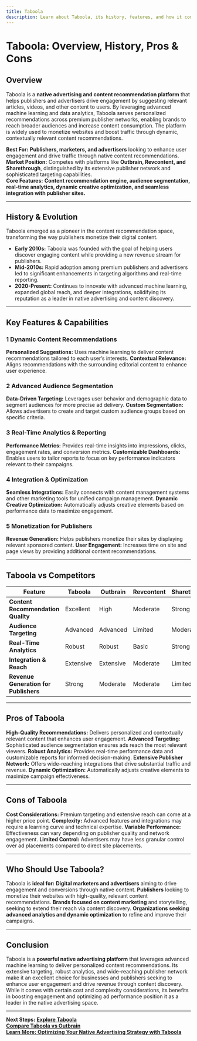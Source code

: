```yaml
---
title: Taboola
description: Learn about Taboola, its history, features, and how it compares to other native advertising and content recommendation platforms.
---
```


# **Taboola: Overview, History, Pros & Cons**

## **Overview**

Taboola is a **native advertising and content recommendation platform** that helps publishers and advertisers drive engagement by suggesting relevant articles, videos, and other content to users. By leveraging advanced machine learning and data analytics, Taboola serves personalized recommendations across premium publisher networks, enabling brands to reach broader audiences and increase content consumption. The platform is widely used to monetize websites and boost traffic through dynamic, contextually relevant content recommendations.

**Best For:** **Publishers, marketers, and advertisers** looking to enhance user engagement and drive traffic through native content recommendations.  
 **Market Position:** Competes with platforms like **Outbrain, Revcontent, and Sharethrough**, distinguished by its extensive publisher network and sophisticated targeting capabilities.  
 **Core Features:** **Content recommendation engine, audience segmentation, real-time analytics, dynamic creative optimization, and seamless integration with publisher sites.**

---

## **History & Evolution**

Taboola emerged as a pioneer in the content recommendation space, transforming the way publishers monetize their digital content.

- **Early 2010s:** Taboola was founded with the goal of helping users discover engaging content while providing a new revenue stream for publishers.
- **Mid-2010s:** Rapid adoption among premium publishers and advertisers led to significant enhancements in targeting algorithms and real-time reporting.
- **2020-Present:** Continues to innovate with advanced machine learning, expanded global reach, and deeper integrations, solidifying its reputation as a leader in native advertising and content discovery.

---

## **Key Features & Capabilities**

### **1 Dynamic Content Recommendations**

**Personalized Suggestions:** Uses machine learning to deliver content recommendations tailored to each user’s interests.
**Contextual Relevance:** Aligns recommendations with the surrounding editorial content to enhance user experience.

### **2 Advanced Audience Segmentation**

**Data-Driven Targeting:** Leverages user behavior and demographic data to segment audiences for more precise ad delivery.
**Custom Segmentation:** Allows advertisers to create and target custom audience groups based on specific criteria.

### **3 Real-Time Analytics & Reporting**

**Performance Metrics:** Provides real-time insights into impressions, clicks, engagement rates, and conversion metrics.
**Customizable Dashboards:** Enables users to tailor reports to focus on key performance indicators relevant to their campaigns.

### **4 Integration & Optimization**

**Seamless Integrations:** Easily connects with content management systems and other marketing tools for unified campaign management.
**Dynamic Creative Optimization:** Automatically adjusts creative elements based on performance data to maximize engagement.

### **5 Monetization for Publishers**

**Revenue Generation:** Helps publishers monetize their sites by displaying relevant sponsored content.
**User Engagement:** Increases time on site and page views by providing additional content recommendations.

---

## **Taboola vs Competitors**

| Feature                               | Taboola   | Outbrain  | Revcontent | Sharethrough |
| ------------------------------------- | --------- | --------- | ---------- | ------------ |
| **Content Recommendation Quality**    | Excellent | High      | Moderate   | Strong       |
| **Audience Targeting**                | Advanced  | Advanced  | Limited    | Moderate     |
| **Real-Time Analytics**               | Robust    | Robust    | Basic      | Strong       |
| **Integration & Reach**               | Extensive | Extensive | Moderate   | Limited      |
| **Revenue Generation for Publishers** | Strong    | Moderate  | Moderate   | Limited      |

---

## **Pros of Taboola**

**High-Quality Recommendations:** Delivers personalized and contextually relevant content that enhances user engagement.
**Advanced Targeting:** Sophisticated audience segmentation ensures ads reach the most relevant viewers.
**Robust Analytics:** Provides real-time performance data and customizable reports for informed decision-making.
**Extensive Publisher Network:** Offers wide-reaching integrations that drive substantial traffic and revenue.
**Dynamic Optimization:** Automatically adjusts creative elements to maximize campaign effectiveness.

---

## **Cons of Taboola**

**Cost Considerations:** Premium targeting and extensive reach can come at a higher price point.
**Complexity:** Advanced features and integrations may require a learning curve and technical expertise.
**Variable Performance:** Effectiveness can vary depending on publisher quality and network engagement.
**Limited Control:** Advertisers may have less granular control over ad placements compared to direct site placements.

---

## **Who Should Use Taboola?**

Taboola is **ideal for:**
**Digital marketers and advertisers** aiming to drive engagement and conversions through native content.
**Publishers** looking to monetize their websites with high-quality, relevant content recommendations.
**Brands focused on content marketing** and storytelling, seeking to extend their reach via content discovery.
**Organizations seeking advanced analytics and dynamic optimization** to refine and improve their campaigns.

---

## **Conclusion**

Taboola is a **powerful native advertising platform** that leverages advanced machine learning to deliver personalized content recommendations. Its extensive targeting, robust analytics, and wide-reaching publisher network make it an excellent choice for businesses and publishers seeking to enhance user engagement and drive revenue through content discovery. While it comes with certain cost and complexity considerations, its benefits in boosting engagement and optimizing ad performance position it as a leader in the native advertising space.

---

**Next Steps:**
**[Explore Taboola](https://www.taboola.com/)**  
 **[Compare Taboola vs Outbrain](#)**  
 **[Learn More: Optimizing Your Native Advertising Strategy with Taboola](#)**
